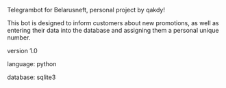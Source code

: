 Telegrambot for Belarusneft, personal project by qakdy!

This bot is designed to inform customers about new promotions, as well as entering their data into the database and assigning them a personal unique number.


version 1.0

language: python

database: sqlite3

